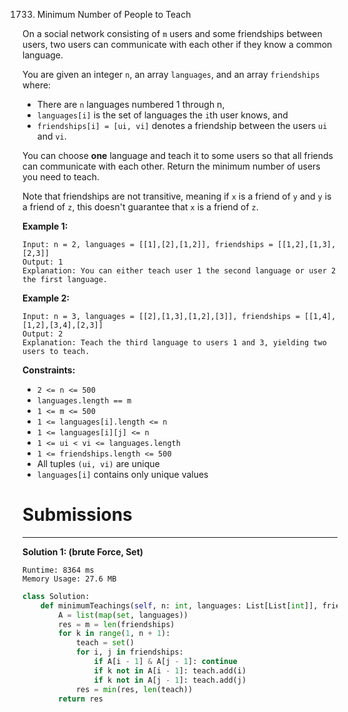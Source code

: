 1733. Minimum Number of People to Teach

On a social network consisting of `m` users and some friendships between users, two users can communicate with each other if they know a common language.

You are given an integer `n`, an array `languages`, and an array `friendships` where:

* There are `n` languages numbered 1 through n,
* `languages[i]` is the set of languages the `i`th user knows, and
* `friendships[i] = [ui, vi]` denotes a friendship between the users `ui` and `vi`.

You can choose **one** language and teach it to some users so that all friends can communicate with each other. Return the minimum number of users you need to teach.

Note that friendships are not transitive, meaning if `x` is a friend of `y` and `y` is a friend of `z`, this doesn't guarantee that `x` is a friend of `z`.
 

**Example 1:**
```
Input: n = 2, languages = [[1],[2],[1,2]], friendships = [[1,2],[1,3],[2,3]]
Output: 1
Explanation: You can either teach user 1 the second language or user 2 the first language.
```

**Example 2:**
```
Input: n = 3, languages = [[2],[1,3],[1,2],[3]], friendships = [[1,4],[1,2],[3,4],[2,3]]
Output: 2
Explanation: Teach the third language to users 1 and 3, yielding two users to teach.
```

**Constraints:**

* `2 <= n <= 500`
* `languages.length == m`
* `1 <= m <= 500`
* `1 <= languages[i].length <= n`
* `1 <= languages[i][j] <= n`
* `1 <= ui < vi <= languages.length`
* `1 <= friendships.length <= 500`
* All tuples `(ui, vi)` are unique
* `languages[i]` contains only unique values

# Submissions
---
**Solution 1: (brute Force, Set)**
```
Runtime: 8364 ms
Memory Usage: 27.6 MB
```
```python
class Solution:
    def minimumTeachings(self, n: int, languages: List[List[int]], friendships: List[List[int]]) -> int:
        A = list(map(set, languages))
        res = m = len(friendships)
        for k in range(1, n + 1):
            teach = set()
            for i, j in friendships:
                if A[i - 1] & A[j - 1]: continue
                if k not in A[i - 1]: teach.add(i)
                if k not in A[j - 1]: teach.add(j)
            res = min(res, len(teach))
        return res
```
